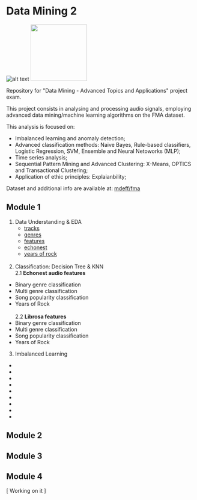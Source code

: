 # Data Mining 2

![alt text](https://developer.spotify.com/assets/echonest-spotify.png)  <img width=150px src="https://www.plan4res.eu/wp-content/uploads/2018/02/University-of-Pisa-Italy.png" />

Repository for "Data Mining - Advanced Topics and Applications" project exam.

This project consists in analysing and processing audio signals, employing advanced data mining/machine learning algorithms on the FMA dataset. 

This analysis is focused on:
- Imbalanced learning and anomaly detection;
- Advanced classification methods: Naive Bayes, Rule-based classifiers, Logistic Regression, SVM, Ensemble and Neural Netoworks (MLP);
- Time series analysis;
- Sequential Pattern Mining and Advanced Clustering: X-Means, OPTICS and Transactional Clustering;
- Application of ethic principles: Explaianbility;

Dataset and additional info are available at: [mdeff/fma](https://github.com/mdeff/fma)

## Module 1
1. Data Understanding & EDA<br>
   - [tracks](https://github.com/gaetanoantonicchio/DataMining-2/blob/main/src/Module%201/Data%20Understanding%20%26%20EDA/tracks_EDA.ipynb)<br>
   - [genres](https://github.com/gaetanoantonicchio/DataMining-2/blob/main/src/Module%201/Data%20Understanding%20%26%20EDA/genres_EDA.ipynb)<br>
   - [features](https://github.com/gaetanoantonicchio/DataMining-2/blob/main/src/Module%201/Data%20Understanding%20%26%20EDA/features_EDA.ipynb)<br>
   - [echonest](https://github.com/gaetanoantonicchio/DataMining-2/blob/main/src/Module%201/Data%20Understanding%20%26%20EDA/echonest_EDA.ipynb)<br>
   - [years of rock]()<br><br>
2. Classification: Decision Tree & KNN<br>
  2.1 **Echonest audio features**<br>
  - Binary genre classification
  - Multi genre classification
  - Song popularity classification
  - Years of Rock <br><br>
  2.2 **Librosa features**
  - Binary genre classification
  - Multi genre classification
  - Song popularity classification
  - Years of Rock <br>
3. Imbalanced Learning
  -
  -
  -
  -
  -
  -
  -
  -
  -
  


## Module 2




## Module 3



## Module 4


[ Working on it ]
